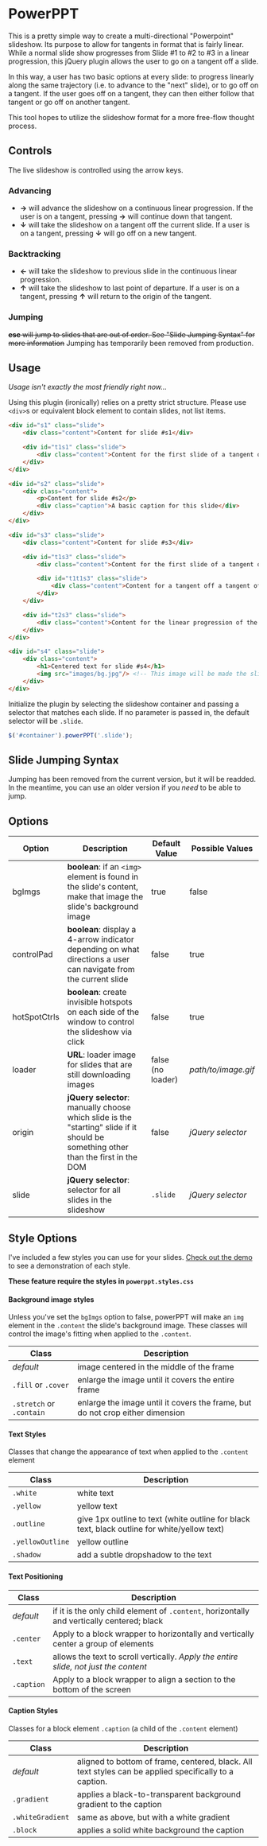 # PowerPPT

This is a pretty simple way to create a multi-directional "Powerpoint" slideshow. Its purpose to allow for tangents in format that is fairly linear. While a normal slide show progresses from Slide #1 to #2 to #3 in a linear progression, this jQuery plugin allows the user to go on a tangent off a slide.

In this way, a user has two basic options at every slide: to progress linearly along the same trajectory (i.e. to advance to the "next" slide), or to go off on a tangent. If the user goes off on a tangent, they can then either follow that tangent or go off on another tangent.

This tool hopes to utilize the slideshow format for a more free-flow thought process.

## Controls
The live slideshow is controlled using the arrow keys.

### Advancing
- **→** will advance the slideshow on a continuous linear progression. If the user is on a tangent, pressing **→** will continue down that tangent.
- **↓** will take the slideshow on a tangent off the current slide. If a user is on a tangent, pressing **↓** will go off on a new tangent.

### Backtracking
- **←** will take the slideshow to previous slide in the continuous linear progression.
- **↑** will take the slideshow to last point of departure. If a user is on a tangent, pressing **↑** will return to the origin of the tangent.

### Jumping
~~**esc** will jump to slides that are out of order. See "Slide Jumping Syntax" for more information~~
Jumping has temporarily been removed from production.


## Usage
*Usage isn't exactly the most friendly right now...*

Using this plugin (ironically) relies on a pretty strict structure. Please use `<div>`s or equivalent block element to contain slides, not list items.


``` html
<div id="s1" class="slide">
	<div class="content">Content for slide #s1</div>

	<div id="t1s1" class="slide">
		<div class="content">Content for the first slide of a tangent off slide #s1</div>
	</div>
</div>

<div id="s2" class="slide">
    <div class="content">
        <p>Content for slide #s2</p>
        <div class="caption">A basic caption for this slide</div>
    </div>
</div>

<div id="s3" class="slide">
    <div class="content">Content for slide #s3</div>

    <div id="t1s3" class="slide">
    	<div class="content">Content for the first slide of a tangent off slide #s3</div>

    	<div id="t1t1s3" class="slide">
    	    <div class="content">Content for a tangent off a tangent off slide #s3</div>
    	</div>
    </div>

    <div id="t2s3" class="slide">
        <div class="content">Content for the linear progression of the tangent off slide #s3</div>
    </div>
</div>

<div id="s4" class="slide">
    <div class="content">
        <h1>Centered text for slide #s4</h1>
        <img src="images/bg.jpg"/> <!-- This image will be made the slide's background, unless the bgimgs option is set to false -->
    </div>
</div>
```


Initialize the plugin by selecting the slideshow container and passing a selector that matches each slide. If no parameter is passed in, the default selector will be `.slide`.

``` js
$('#container').powerPPT('.slide');
```

## Slide Jumping Syntax
Jumping has been removed from the current version, but it will be readded. In the meantime, you can use an older version if you _need_ to be able to jump.

##

## Options

Option    | Description     | Default Value    | Possible Values
--------- | --------------- | ---------------- | ---------------
bgImgs    | **boolean**: if an `<img>` element is found in the slide's content, make that image the slide's background image | true | false
controlPad | **boolean**: display a 4-arrow indicator depending on what directions a user can navigate from the current slide | false | true
hotSpotCtrls | **boolean**: create invisible hotspots on each side of the window to control the slideshow via click | false | true
loader | **URL**: loader image for slides that are still downloading images | false (no loader) | _path/to/image.gif_
origin | **jQuery selector**: manually choose which slide is the "starting" slide if it should be something other than the first in the DOM | false | _jQuery selector_
slide  | **jQuery selector**: selector for all slides in the slideshow | `.slide` | _jQuery selector_


## Style Options
I've included a few styles you can use for your slides. [Check out the demo](http://tylerpaige.com/secrets/powerppt/example/) to see a demonstration of each style.

**These feature require the styles in `powerppt.styles.css`**

#### Background image styles
Unless you've set the `bgImgs` option to false, powerPPT will make an `img` element in the `.content` the slide's background image. These classes will control the image's fitting when applied to the `.content`.

Class | Description
----- | -----------
*default* | image centered in the middle of the frame | *N/A*
`.fill` or `.cover` | enlarge the image until it covers the entire frame
`.stretch` or `.contain` | enlarge the image until it covers the frame, but do not crop either dimension

#### Text Styles
Classes that change the appearance of text when applied to the `.content` element

Class | Description
----- | -----------
`.white`| white text
`.yellow`| yellow text
`.outline`| give 1px outline to text (white outline for black text, black outline for white/yellow text)
`.yellowOutline`| yellow outline
`.shadow`| add a subtle dropshadow to the text

#### Text Positioning

Class | Description
----- | -----------
*default* | if it is the only child element of `.content`, horizontally and vertically centered; black
`.center` | Apply to a block wrapper to horizontally and vertically center a group of elements
`.text` | allows the text to scroll vertically. *Apply the entire slide, not just the content*
`.caption` | Apply to a block wrapper to align a section to the bottom of the screen

#### Caption Styles
Classes for a block element `.caption` (a child of the `.content` element)

Class | Description
----- | -----------
*default* | aligned to bottom of frame, centered, black. All text styles can be applied specifically to a caption.
`.gradient` | applies a black-to-transparent background gradient to the caption
`.whiteGradient` | same as above, but with a white gradient
`.block` | applies a solid white background the caption
